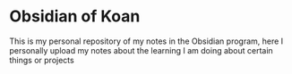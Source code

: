 # Obsidian of Koan
This is my personal repository of my notes in the Obsidian program, here I personally upload my notes about the learning I am doing about certain things or projects
